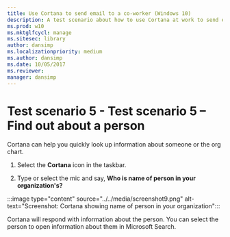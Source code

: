```yaml
---
title: Use Cortana to send email to a co-worker (Windows 10)
description: A test scenario about how to use Cortana at work to send email to a co-worker.
ms.prod: w10
ms.mktglfcycl: manage
ms.sitesec: library
author: dansimp
ms.localizationpriority: medium
ms.author: dansimp
ms.date: 10/05/2017
ms.reviewer: 
manager: dansimp
---
```


# Test scenario 5 - Test scenario 5 – Find out about a person

Cortana can help you quickly look up information about someone or the org chart.

1. Select the  **Cortana**  icon in the taskbar.

2. Type or select the mic and say, **Who is name of person in your organization's?**

:::image type="content" source="../../media/screenshot9.png" alt-text="Screenshot: Cortana showing name of person in your organization":::

Cortana will respond with information about the person. You can select the person to open information about them in Microsoft Search.